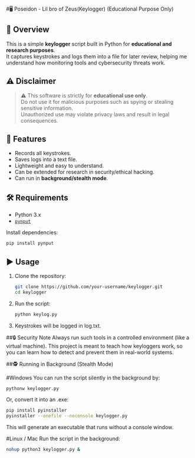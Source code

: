 #🖥️  Poseidon - Lil bro of Zeus(Keylogger)
(Educational Purpose Only)

## 📌 Overview
This is a simple **keylogger** script built in Python for **educational and research purposes**.  
It captures keystrokes and logs them into a file for later review, helping me understand how monitoring tools and cybersecurity threats work.  

## ⚠️ Disclaimer
> ⚠️ This software is strictly for **educational use only**.  
> Do not use it for malicious purposes such as spying or stealing sensitive information.  
> Unauthorized use may violate privacy laws and result in legal consequences.  

## 🚀 Features
- Records all keystrokes.
- Saves logs into a text file.
- Lightweight and easy to understand.
- Can be extended for research in security/ethical hacking.
- Can run in **background/stealth mode**.

## 🛠️ Requirements
- Python 3.x
- [`pynput`](https://pypi.org/project/pynput/)

Install dependencies:
```bash
pip install pynput
```

## ▶️ Usage
1. Clone the repository:
   ```bash
   git clone https://github.com/your-username/keylogger.git
   cd keylogger
   ```
2. Run the script:
   ```bash
   python keylog.py
   ```
3. Keystrokes will be logged in log.txt.

##🔒 Security Note
Always run such tools in a controlled environment (like a virtual machine).
This project is meant to teach how keyloggers work, so you can learn how to detect and prevent them in real-world systems.

##🕵️ Running in Background (Stealth Mode)

#Windows
You can run the script silently in the background by:
```bash
pythonw keylogger.py
```
Or, convert it into an .exe:
```bash
pip install pyinstaller
pyinstaller --onefile --noconsole keylogger.py
```
This will generate an executable that runs without a console window.

#Linux / Mac
Run the script in the background:
```bash
nohup python3 keylogger.py &
```
